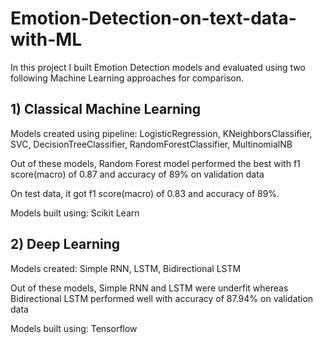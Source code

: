 # Emotion-Detection-on-text-data-with-ML
In this project I built Emotion Detection models and evaluated using two following Machine Learning approaches for comparison.
## 1) Classical Machine Learning 
Models created using pipeline: LogisticRegression, KNeighborsClassifier, SVC, DecisionTreeClassifier, RandomForestClassifier, MultinomialNB

Out of these models, Random Forest model performed the best with f1 score(macro) of 0.87 and accuracy of 89% on validation data

On test data, it got f1 score(macro) of 0.83 and accuracy of 89%.

Models built using: Scikit Learn

## 2) Deep Learning 
Models created: Simple RNN, LSTM, Bidirectional LSTM

Out of these models, Simple RNN and LSTM were underfit whereas Bidirectional LSTM performed well with accuracy of 87.94% on validation data

Models built using: Tensorflow
